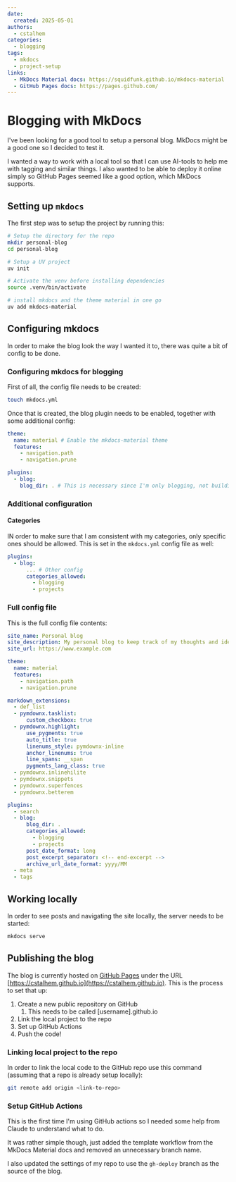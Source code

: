 ```yaml
---
date:
  created: 2025-05-01
authors:
  - cstalhem
categories:
  - blogging
tags:
  - mkdocs
  - project-setup
links:
  - MkDocs Material docs: https://squidfunk.github.io/mkdocs-material
  - GitHub Pages docs: https://pages.github.com/
---
```


# Blogging with MkDocs

I've been looking for a good tool to setup a personal blog. MkDocs might be a good one so I decided to test it.

<!-- end-excerpt -->

I wanted a way to work with a local tool so that I can use AI-tools to help me with tagging and similar things. I also wanted to be able to deploy it online simply so GitHub Pages seemed like a good option, which MkDocs supports.

## Setting up `mkdocs`

The first step was to setup the project by running this:

```zsh
# Setup the directory for the repo
mkdir personal-blog
cd personal-blog

# Setup a UV project
uv init

# Activate the venv before installing dependencies
source .venv/bin/activate

# install mkdocs and the theme material in one go
uv add mkdocs-material
```

## Configuring mkdocs

In order to make the blog look the way I wanted it to, there was quite a bit of config to be done.

### Configuring mkdocs for blogging

First of all, the config file needs to be created:

```zsh
touch mkdocs.yml
```

Once that is created, the blog plugin needs to be enabled, together with some additional config:

```yaml
theme:
  name: material # Enable the mkdocs-material theme
  features:
    - navigation.path
    - navigation.prune

plugins:
  - blog:
    blog_dir: . # This is necessary since I'm only blogging, not building documentation as well
```

### Additional configuration

#### Categories

IN order to make sure that I am consistent with my categories, only specific ones should be allowed. This is set in the `mkdocs.yml` config file as well:

```yaml
plugins:
  - blog:
      ... # Other config
      categories_allowed:
        - blogging
        - projects
```

### Full config file

This is the full config file contents:

```yaml
site_name: Personal blog
site_description: My personal blog to keep track of my thoughts and ideas.
site_url: https://www.example.com

theme:
  name: material
  features:
    - navigation.path
    - navigation.prune

markdown_extensions:
  - def_list
  - pymdownx.tasklist:
      custom_checkbox: true
  - pymdownx.highlight:
      use_pygments: true
      auto_title: true
      linenums_style: pymdownx-inline
      anchor_linenums: true
      line_spans: __span
      pygments_lang_class: true
  - pymdownx.inlinehilite
  - pymdownx.snippets
  - pymdownx.superfences
  - pymdownx.betterem

plugins:
  - search
  - blog:
      blog_dir: .
      categories_allowed:
        - blogging
        - projects
      post_date_format: long
      post_excerpt_separator: <!-- end-excerpt -->
      archive_url_date_format: yyyy/MM
  - meta
  - tags
```

## Working locally

In order to see posts and navigating the site locally, the server needs to be started:

```zsh
mkdocs serve
```

## Publishing the blog

The blog is currently hosted on [GitHub Pages](https://pages.github.com/) under the URL [https://cstalhem.github.io](https://cstalhem.github.io). This is the process to set that up:

1. Create a new public repository on GitHub
   1. This needs to be called [username].github.io
2. Link the local project to the repo
3. Set up GitHub Actions
4. Push the code!

### Linking local project to the repo

In order to link the local code to the GitHub repo use this command (assuming that a repo is already setup locally):

```zsh
git remote add origin <link-to-repo>
```

### Setup GitHub Actions

This is the first time I'm using GitHub actions so I needed some help from Claude to understand what to do.

It was rather simple though, just added the template workflow from the MkDocs Material docs and removed an unnecessary branch name.

I also updated the settings of my repo to use the `gh-deploy` branch as the source of the blog.
